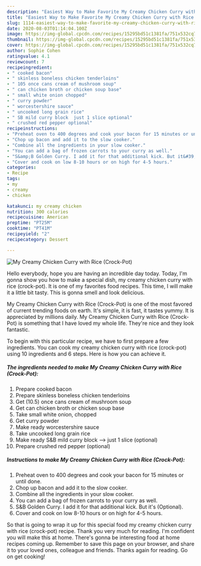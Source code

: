 ```yaml
---
description: "Easiest Way to Make Favorite My Creamy Chicken Curry with Rice (Crock-Pot)"
title: "Easiest Way to Make Favorite My Creamy Chicken Curry with Rice (Crock-Pot)"
slug: 1114-easiest-way-to-make-favorite-my-creamy-chicken-curry-with-rice-crock-pot
date: 2020-08-03T01:14:04.100Z
image: https://img-global.cpcdn.com/recipes/15295bd51c1381fa/751x532cq70/my-creamy-chicken-curry-with-rice-crock-pot-recipe-main-photo.jpg
thumbnail: https://img-global.cpcdn.com/recipes/15295bd51c1381fa/751x532cq70/my-creamy-chicken-curry-with-rice-crock-pot-recipe-main-photo.jpg
cover: https://img-global.cpcdn.com/recipes/15295bd51c1381fa/751x532cq70/my-creamy-chicken-curry-with-rice-crock-pot-recipe-main-photo.jpg
author: Sophie Cohen
ratingvalue: 4.1
reviewcount: 7
recipeingredient:
- " cooked bacon"
- " skinless boneless chicken tenderloins"
- " 105 once cans cream of mushroom soup"
- " can chicken broth or chicken soup base"
- " small white onion chopped"
- " curry powder"
- " worcestershire sauce"
- " uncooked long grain rice"
- " SB mild curry block  just 1 slice optional"
- " crushed red pepper optional"
recipeinstructions:
- "Preheat oven to 400 degrees and cook your bacon for 15 minutes or until done."
- "Chop up bacon and add it to the slow cooker."
- "Combine all the ingredients in your slow cooker."
- "You can add a bag of frozen carrots to your curry as well."
- "S&amp;B Golden Curry. I add it for that additional kick. But it&#39;s (Optional)."
- "Cover and cook on low 8-10 hours or on high for 4-5 hours."
categories:
- Recipe
tags:
- my
- creamy
- chicken

katakunci: my creamy chicken 
nutrition: 300 calories
recipecuisine: American
preptime: "PT25M"
cooktime: "PT41M"
recipeyield: "2"
recipecategory: Dessert

---
```



![My Creamy Chicken Curry with Rice (Crock-Pot)](https://img-global.cpcdn.com/recipes/15295bd51c1381fa/751x532cq70/my-creamy-chicken-curry-with-rice-crock-pot-recipe-main-photo.jpg)

Hello everybody, hope you are having an incredible day today. Today, I'm gonna show you how to make a special dish, my creamy chicken curry with rice (crock-pot). It is one of my favorites food recipes. This time, I will make it a little bit tasty. This is gonna smell and look delicious.



My Creamy Chicken Curry with Rice (Crock-Pot) is one of the most favored of current trending foods on earth. It's simple, it is fast, it tastes yummy. It is appreciated by millions daily. My Creamy Chicken Curry with Rice (Crock-Pot) is something that I have loved my whole life. They're nice and they look fantastic.


To begin with this particular recipe, we have to first prepare a few ingredients. You can cook my creamy chicken curry with rice (crock-pot) using 10 ingredients and 6 steps. Here is how you can achieve it.

<!--inarticleads1-->

##### The ingredients needed to make My Creamy Chicken Curry with Rice (Crock-Pot):

1. Prepare  cooked bacon
1. Prepare  skinless boneless chicken tenderloins
1. Get  (10.5) once cans cream of mushroom soup
1. Get  can chicken broth or chicken soup base
1. Take  small white onion, chopped
1. Get  curry powder
1. Make ready  worcestershire sauce
1. Take  uncooked long grain rice
1. Make ready  S&amp;B mild curry block --&gt; just 1 slice (optional)
1. Prepare  crushed red pepper (optional)




<!--inarticleads2-->

##### Instructions to make My Creamy Chicken Curry with Rice (Crock-Pot):

1. Preheat oven to 400 degrees and cook your bacon for 15 minutes or until done.
1. Chop up bacon and add it to the slow cooker.
1. Combine all the ingredients in your slow cooker.
1. You can add a bag of frozen carrots to your curry as well.
1. S&amp;B Golden Curry. I add it for that additional kick. But it&#39;s (Optional).
1. Cover and cook on low 8-10 hours or on high for 4-5 hours.




So that is going to wrap it up for this special food my creamy chicken curry with rice (crock-pot) recipe. Thank you very much for reading. I'm confident you will make this at home. There's gonna be interesting food at home recipes coming up. Remember to save this page on your browser, and share it to your loved ones, colleague and friends. Thanks again for reading. Go on get cooking!

